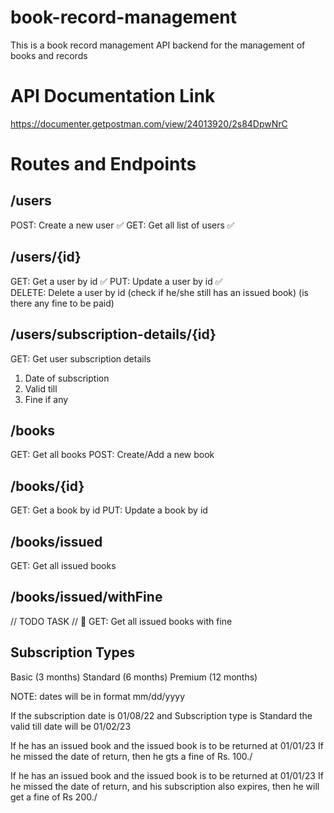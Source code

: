 # book-record-management

This is a book record management API backend for the management of books and records

# API Documentation Link
https://documenter.getpostman.com/view/24013920/2s84DpwNrC

# Routes and Endpoints

## /users
POST: Create a new user ✅
GET: Get all list of users ✅

## /users/{id}
GET: Get a user by id ✅
PUT: Update a user by id ✅  
DELETE: Delete a user by id (check if he/she still has an issued book) (is there any fine to be paid)

## /users/subscription-details/{id}
GET: Get user subscription details 

1. Date of subscription
2. Valid till
3. Fine if any

## /books
GET: Get all books 
POST: Create/Add a new book

## /books/{id}
GET: Get a book by id 
PUT: Update a book by id

## /books/issued
GET: Get all issued books

## /books/issued/withFine
// TODO TASK // 🏁 
GET: Get all issued books with fine

## Subscription Types
Basic (3 months) 
Standard (6 months) 
Premium (12 months)

NOTE: dates will be in format mm/dd/yyyy

If the subscription date is 01/08/22 and Subscription type is Standard the valid till date will be 01/02/23

If he has an issued book and the issued book is to be returned at 01/01/23 If he missed the date of return, then he gts a fine of Rs. 100./

If he has an issued book and the issued book is to be returned at 01/01/23 If he missed the date of return, and his subscription also expires, then he will get a fine of Rs 200./